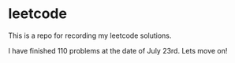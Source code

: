 # leetcode
This is a repo for recording my leetcode solutions.

I have finished 110 problems at the date of July 23rd. Lets move on!
